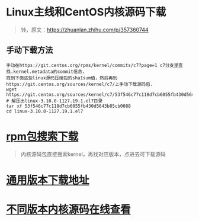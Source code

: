 # Linux主线和CentOS内核源码下载
> 转，原文：https://zhuanlan.zhihu.com/p/357360744
## 手动下载方法
```
手动在https://git.centos.org/rpms/kernel/commits/c7?page=1 c7分支里查找.kernel.metadata的commit信息，
找到下面这些linux源码压缩包的sha1sum值，然后再到https://git.centos.org/sources/kernel/c7/上手动下载源码包.
wget https://git.centos.org/sources/kernel/c7/53f546c77c118d7cb6055fb430d5643b85cb0088
# 解压出linux-3.10.0-1127.19.1.el7目录
tar xf 53f546c77c118d7cb6055fb430d5643b85cb0088
cd linux-3.10.0-1127.19.1.el7
```
# [rpm包搜索下载](https://www.rpmfind.net/linux/rpm2html/)
> 内核源码包直接搜索kernel，再找对应版本，点进去可下载源码   
# [通用版本下载地址](https://vault.centos.org/)
# [不同版本内核源码在线查看](https://git.kernel.org/pub/scm/linux/kernel/git/stable/linux.git/tree)
